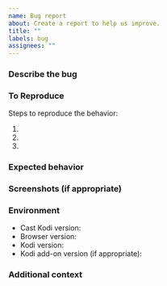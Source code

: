 ```yaml
---
name: Bug report
about: Create a report to help us improve.
title: ""
labels: bug
assignees: ""
---
```


### Describe the bug

<!-- A clear and concise description of what the bug is. -->

### To Reproduce

Steps to reproduce the behavior:

1. <!-- Go to '...' -->
2. <!-- Click on '...' -->
3. <!-- ... -->

### Expected behavior

<!-- A clear and concise description of what you expected to happen. -->

### Screenshots (if appropriate)

<!-- If applicable, add screenshots to help explain your problem. -->

### Environment

- Cast Kodi version<!-- e.g. 7.12.0 -->:
- Browser version<!-- e.g. Chrome 129.0.6668.100, Firefox 131.0 -->:
- Kodi version<!-- e.g. 21.1 -->:
- Kodi add-on version (if appropriate)<!-- e.g. YouTube 7.0.9 -->:

### Additional context

<!-- Add any other context about the problem here. -->

